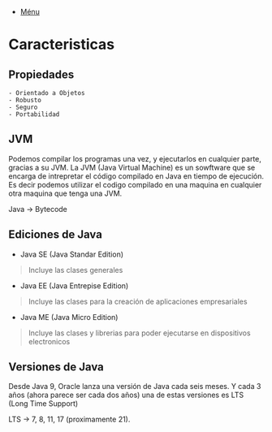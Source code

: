 - [Ménu](../README.md)

# Caracteristicas

## Propiedades

    - Orientado a Objetos
    - Robusto
    - Seguro
    - Portabilidad

## JVM

Podemos compilar los programas una vez, y ejecutarlos en cualquier parte, gracias a su JVM.
La JVM (Java Virtual Machine) es un sowftware que se encarga de intrepretar el código compilado en Java en tiempo de ejecución.
Es decir podemos utilizar el codigo compilado en una maquina en cualquier otra maquina que tenga una JVM.

Java -> Bytecode

## Ediciones de Java

- Java SE (Java Standar Edition)

> Incluye las clases generales

- Java EE (Java Entrepise Edition)

> Incluye las clases para la creación de aplicaciones empresariales

- Java ME (Java Micro Edition)

> Incluye las clases y librerias para poder ejecutarse en dispositivos electronicos

## Versiones de Java

Desde Java 9, Oracle lanza una versión de Java cada seis meses. Y cada 3 años (ahora parece ser cada dos años) una de estas versiones es LTS (Long Time Support)

LTS ->  7, 8, 11, 17 (proximamente 21).
